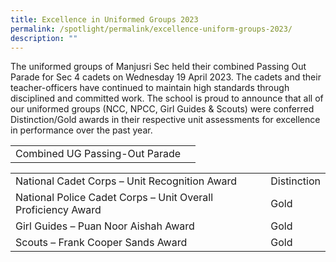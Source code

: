```yaml
---
title: Excellence in Uniformed Groups 2023
permalink: /spotlight/permalink/excellence-uniform-groups-2023/
description: ""
---
```

The uniformed groups of Manjusri Sec held their combined Passing Out Parade for Sec 4 cadets on Wednesday 19 April 2023.  The cadets and their teacher-officers have continued to maintain high standards through disciplined and committed work.  The school is proud to announce that all of our uniformed groups (NCC, NPCC, Girl Guides & Scouts) were conferred Distinction/Gold awards in their respective unit assessments for excellence in performance over the past year.

|||
| -------- | -------- |
| Combined UG Passing-Out Parade  |  |


| |  |  
| -------- | -------- | 
| National Cadet Corps – Unit Recognition Award  | Distinction     | 
| National Police Cadet Corps – Unit Overall Proficiency Award | Gold|
|Girl Guides – Puan Noor Aishah Award|Gold|
|Scouts – Frank Cooper Sands Award|Gold|

